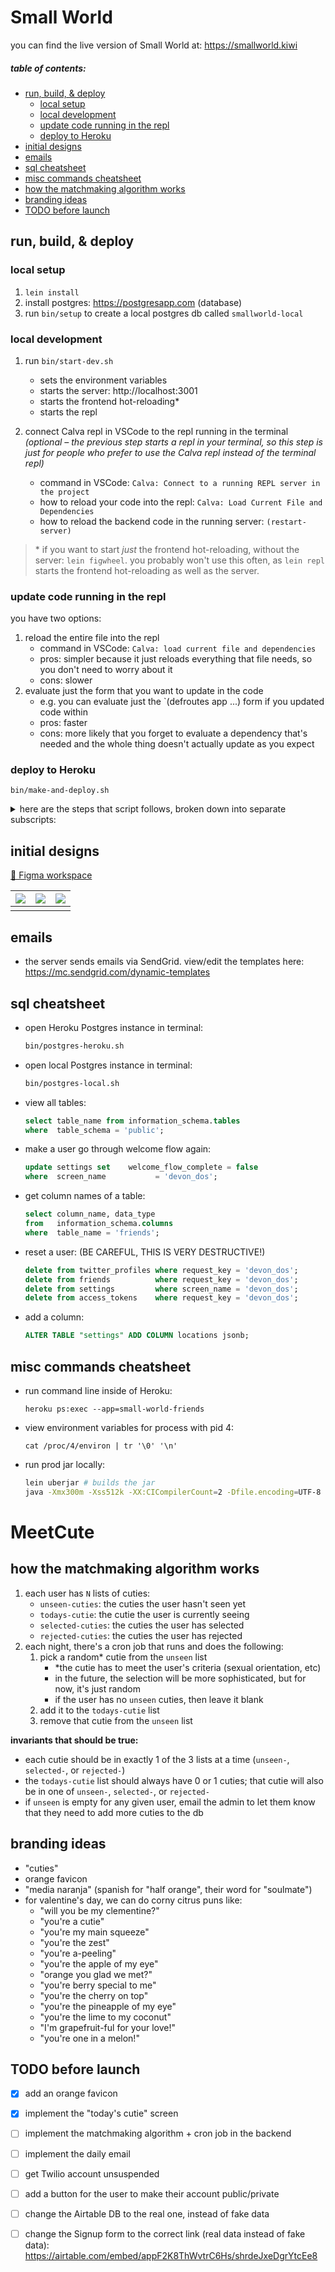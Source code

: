 # Small World

you can find the live version of Small World at:
https://smallworld.kiwi

##### table of contents:
- [run, build, \& deploy](#run-build--deploy)
  - [local setup](#local-setup)
  - [local development](#local-development)
  - [update code running in the repl](#update-code-running-in-the-repl)
  - [deploy to Heroku](#deploy-to-heroku)
- [initial designs](#initial-designs)
- [emails](#emails)
- [sql cheatsheet](#sql-cheatsheet)
- [misc commands cheatsheet](#misc-commands-cheatsheet)
- [how the matchmaking algorithm works](#how-the-matchmaking-algorithm-works)
- [branding ideas](#branding-ideas)
- [TODO before launch](#todo-before-launch)

## run, build, & deploy
### local setup

1. `lein install`
2. install postgres: https://postgresapp.com (database)
3. run `bin/setup` to create a local postgres db called `smallworld-local`
### local development
1. run `bin/start-dev.sh`
   - sets the environment variables
   - starts the server: http://localhost:3001
   - starts the frontend hot-reloading*
   - starts the repl

2. connect Calva repl in VSCode to the repl running in the terminal &nbsp; *(optional – the previous step starts a repl in your terminal, so this step is just for people who prefer to use the Calva repl instead of the terminal repl)*
   - command in VSCode: `Calva: Connect to a running REPL server in the project`
   - how to reload your code into the repl: `Calva: Load Current File and Dependencies`
   - how to reload the backend code in the running server: `(restart-server)`

> \* if you want to start <i>just</i> the frontend hot-reloading, without the server: `lein figwheel`.  you probably won't use this often, as `lein repl` starts the frontend hot-reloading as well as the server.

### update code running in the repl
you have two options:

1. reload the entire file into the repl
   - command in VSCode: `Calva: load current file and dependencies`
   - pros: simpler because it just reloads everything that file needs, so you don't need to worry about it
   - cons: slower
2. evaluate just the form that you want to update in the code
   - e.g. you can evaluate just the `(defroutes app ...) form if you updated code within
   - pros: faster
   - cons: more likely that you forget to evaluate a dependency that's needed and the whole thing doesn't actually update as you expect

### deploy to Heroku

```
bin/make-and-deploy.sh
```

<details><summary>here are the steps that script follows, broken down into separate subscripts:</summary>


1. build a production version
   ```sh
   bin/make-jar.sh
   ```

2. optional: run the jar locally to make sure it works, and open it at http://localhost:8080
   ```sh
   bin/run-jar.sh
   ```

3. deploy the jar to heroku
   ```sh
   bin/deploy
   ```

4. view heroku logs to check if deployment succeeded
   ```sh
   bin/heroku-logs.sh
   ```

</details>

## initial designs

[🎨 Figma workspace](https://www.figma.com/file/7fJoEke9aKGNg5uGE8BMCm/Small-World-mocks?node-id=0%3A1)

| ![](dev/design%20mocks/about.png) | ![](dev/design%20mocks/main%20screen%20map.jpg) | ![](dev/design%20mocks/main%20screen.jpg) |
| --------------------------------- | ----------------------------------------------- | ----------------------------------------- |
|                                   |                                                 |                                           |

## emails
- the server sends emails via SendGrid.  view/edit the templates here:
https://mc.sendgrid.com/dynamic-templates

## sql cheatsheet

- open Heroku Postgres instance in terminal:

   ```bash
   bin/postgres-heroku.sh
   ```

- open local Postgres instance in terminal:

   ```bash
   bin/postgres-local.sh
   ```

- view all tables:

   ```sql
   select table_name from information_schema.tables
   where  table_schema = 'public';
   ```

- make a user go through welcome flow again:

   ```sql
   update settings set    welcome_flow_complete = false
   where  screen_name           = 'devon_dos';
   ```

- get column names of a table:

   ```sql
   select column_name, data_type
   from   information_schema.columns
   where  table_name = 'friends';
   ```

- reset a user: (BE CAREFUL, THIS IS VERY DESTRUCTIVE!)

   ```sql
   delete from twitter_profiles where request_key = 'devon_dos';
   delete from friends          where request_key = 'devon_dos';
   delete from settings         where screen_name = 'devon_dos';
   delete from access_tokens    where request_key = 'devon_dos';
   ```

- add a column:

   ```sql
   ALTER TABLE "settings" ADD COLUMN locations jsonb;
   ```

## misc commands cheatsheet

- run command line inside of Heroku:
   ```
   heroku ps:exec --app=small-world-friends
   ```
- view environment variables for process with pid 4:
   ```
   cat /proc/4/environ | tr '\0' '\n'
   ```
- run prod jar locally:
  ```sh
  lein uberjar # builds the jar
  java -Xmx300m -Xss512k -XX:CICompilerCount=2 -Dfile.encoding=UTF-8 -jar target/smallworld.jar -m smallworld.web
  ```

# MeetCute

## how the matchmaking algorithm works

1. each user has `N` lists of cuties:
   - `unseen-cuties`: the cuties the user hasn't seen yet
   - `todays-cutie`: the cutie the user is currently seeing
   - `selected-cuties`: the cuties the user has selected
   - `rejected-cuties`: the cuties the user has rejected
2. each night, there's a cron job that runs and does the following:
      1. pick a random* cutie from the `unseen` list
         - *the cutie has to meet the user's criteria (sexual orientation, etc)
         - in the future, the selection will be more sophisticated, but for now, it's just random
         - if the user has no `unseen` cuties, then leave it blank
      2. add it to the `todays-cutie` list
      3. remove that cutie from the `unseen` list

**invariants that should be true:**
- each cutie should be in exactly 1 of the 3 lists at a time (`unseen-`, `selected-`, or `rejected-`)
- the `todays-cutie` list should always have 0 or 1 cuties; that cutie will also be in one of `unseen-`, `selected-`, or `rejected-`
- if `unseen` is empty for any given user, email the admin to let them know that they need to add more cuties to the db

## branding ideas

- "cuties"
- orange favicon
- "media naranja" (spanish for "half orange", their word for "soulmate")
- for valentine's day, we can do corny citrus puns like:
   - "will you be my clementine?"
   - "you're a cutie"
   - "you're my main squeeze"
   - "you're the zest"
   - "you're a-peeling"
   - "you're the apple of my eye"
   - "orange you glad we met?"
   - "you're berry special to me"
   - "you're the cherry on top"
   - "you're the pineapple of my eye"
   - "you're the lime to my coconut"
   - "I'm grapefruit-ful for your love!"
   - "you're one in a melon!"

## TODO before launch
- [x] add an orange favicon
- [x] implement the "today's cutie" screen
- [ ] implement the matchmaking algorithm + cron job in the backend
- [ ] implement the daily email
- [ ] get Twilio account unsuspended
- [ ] add a button for the user to make their account public/private
- [ ] change the Airtable DB to the real one, instead of fake data
- [ ] change the Signup form to the correct link (real data instead of fake data): https://airtable.com/embed/appF2K8ThWvtrC6Hs/shrdeJxeDgrYtcEe8


